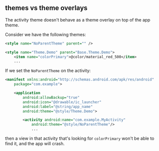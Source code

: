 themes vs theme overlays
---

The activity theme doesn't behave as a theme overlay on top of the app theme.

Consider we have the following themes:

```xml
<style name="NoParentTheme" parent="" />

<style name="Theme.Demo" parent="Base.Theme.Demo">
    <item name="colorPrimary">@color/material_red_500</item>
    ...
```

If we set the `NoParentTheme` on the activity:

```xml
<manifest xmlns:android="http://schemas.android.com/apk/res/android"
    package="com.example">

    <application
        android:allowBackup="true"
        android:icon="@drawable/ic_launcher"
        android:label="@string/app_name"
        android:theme="@style/Theme.Demo">

        <activity android:name="com.example.MyActivity"
            android:theme="@style/NoParentTheme"/>
            ...
```

then a view in that activity that's looking for `colorPrimary` won't be able to find it, and the app will crash.
